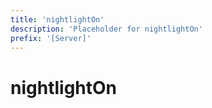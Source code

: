 ```yaml
---
title: 'nightlightOn'
description: 'Placeholder for nightlightOn'
prefix: '[Server]'
---
```


# nightlightOn
